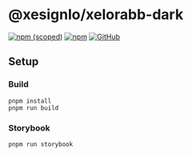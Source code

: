 # @xesignlo/xelorabb-dark

[![npm (scoped)](https://img.shields.io/npm/v/%40xesignlo/xelorabb-dark)](https://www.npmjs.com/package/@xesignlo/xelorabb-dark)
[![npm](https://img.shields.io/npm/dm/%40xesignlo/xelorabb-dark)](https://www.npmjs.com/package/@xesignlo/xelorabb-dark)
[![GitHub](https://img.shields.io/github/license/xelorabb/xesignlo-xelorabb-dark)](https://github.com/xelorabb/xesignlo-xelorabb-dark/blob/main/LICENSE)

## Setup

### Build
```
pnpm install
pnpm run build
```

### Storybook
```
pnpm run storybook
```